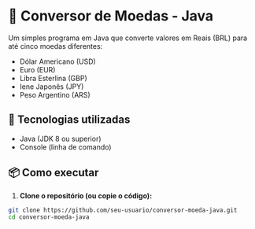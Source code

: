 # 💱 Conversor de Moedas - Java

Um simples programa em Java que converte valores em Reais (BRL) para até cinco moedas diferentes:

- Dólar Americano (USD)
- Euro (EUR)
- Libra Esterlina (GBP)
- Iene Japonês (JPY)
- Peso Argentino (ARS)

## 🧰 Tecnologias utilizadas

- Java (JDK 8 ou superior)
- Console (linha de comando)

## 📦 Como executar

1. **Clone o repositório (ou copie o código):**

```bash
git clone https://github.com/seu-usuario/conversor-moeda-java.git
cd conversor-moeda-java

